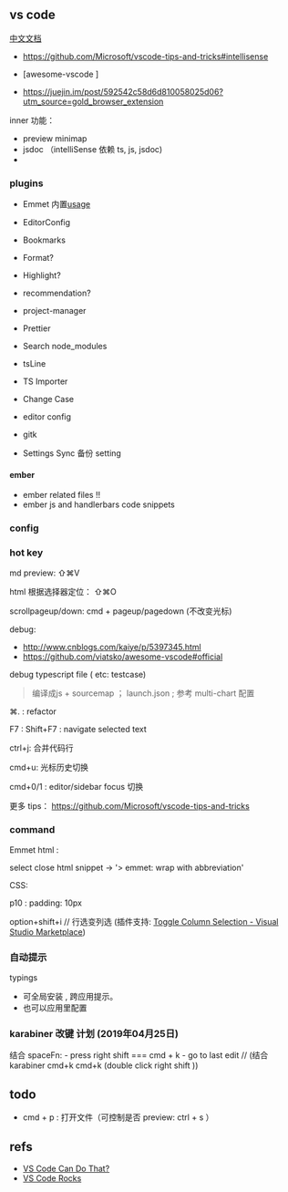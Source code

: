 
## vs code

[中文文档](https://jeasonstudio.gitbooks.io/vscode-cn-doc/content/md/%E8%AF%AD%E8%A8%80/javascript.html)

- https://github.com/Microsoft/vscode-tips-and-tricks#intellisense

- [awesome-vscode ]

- https://juejin.im/post/592542c58d6d810058025d06?utm_source=gold_browser_extension


inner 功能：
- preview minimap
- jsdoc （intelliSense 依赖 ts, js, jsdoc)
-


### plugins

- Emmet 内置[usage](http://docs.emmet.io/cheat-sheet/)
- EditorConfig
- Bookmarks
- Format?
- Highlight?
- recommendation?


- project-manager
- Prettier
- Search node_modules
- tsLine
- TS Importer
- Change Case
- editor config
- gitk

- Settings Sync 备份 setting

#### ember

- ember related files !!
- ember js and handlerbars code snippets

### config


### hot key

md preview: ⇧⌘V

html 根据选择器定位： ⇧⌘O

scrollpageup/down: cmd + pageup/pagedown (不改变光标)


 debug:

- http://www.cnblogs.com/kaiye/p/5397345.html
- https://github.com/viatsko/awesome-vscode#official

debug typescript file ( etc: testcase)
> 编译成js + sourcemap  ； launch.json ; 参考 multi-chart  配置

⌘.  : refactor

F7 : Shift+F7 :  navigate selected text

ctrl+j: 合并代码行

cmd+u: 光标历史切换

cmd+0/1 : editor/sidebar focus 切换

更多 tips： https://github.com/Microsoft/vscode-tips-and-tricks


### command

Emmet html :

select close html snippet -> '> emmet: wrap with abbreviation'

CSS:

p10 : padding: 10px


option+shift+i // 行选变列选 (插件支持: [Toggle Column Selection - Visual Studio Marketplace](https://marketplace.visualstudio.com/items?itemName=erikphansen.vscode-toggle-column-selection))


### 自动提示

typings

- 可全局安装 , 跨应用提示。
- 也可以应用里配置


### karabiner 改键 计划 (2019年04月25日)

结合 spaceFn:
    - press right shift === cmd + k
    - go to last edit // (结合 karabiner cmd+k cmd+k (double click  right shift ))


## todo

-  cmd + p : 打开文件（可控制是否 preview: ctrl + s ）



## refs

- [VS Code Can Do That?](https://www.vscodecandothat.com/)
- [VS Code Rocks](https://vscode.rocks/)